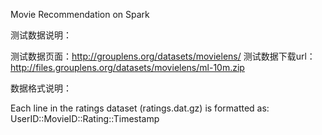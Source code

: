 Movie Recommendation on Spark


测试数据说明：

测试数据页面：http://grouplens.org/datasets/movielens/
测试数据下载url：http://files.grouplens.org/datasets/movielens/ml-10m.zip

数据格式说明：

Each line in the ratings dataset (ratings.dat.gz) is formatted as: UserID::MovieID::Rating::Timestamp
